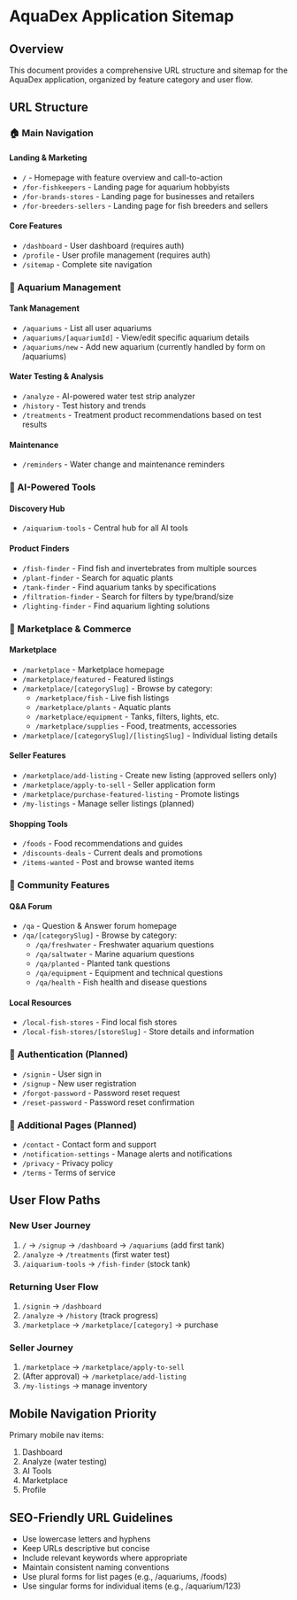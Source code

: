 # AquaDex Application Sitemap

## Overview
This document provides a comprehensive URL structure and sitemap for the AquaDex application, organized by feature category and user flow.

## URL Structure

### 🏠 Main Navigation

#### Landing & Marketing
- `/` - Homepage with feature overview and call-to-action
- `/for-fishkeepers` - Landing page for aquarium hobbyists
- `/for-brands-stores` - Landing page for businesses and retailers
- `/for-breeders-sellers` - Landing page for fish breeders and sellers

#### Core Features
- `/dashboard` - User dashboard (requires auth)
- `/profile` - User profile management (requires auth)
- `/sitemap` - Complete site navigation

### 🐠 Aquarium Management

#### Tank Management
- `/aquariums` - List all user aquariums
- `/aquariums/[aquariumId]` - View/edit specific aquarium details
- `/aquariums/new` - Add new aquarium (currently handled by form on /aquariums)

#### Water Testing & Analysis
- `/analyze` - AI-powered water test strip analyzer
- `/history` - Test history and trends
- `/treatments` - Treatment product recommendations based on test results

#### Maintenance
- `/reminders` - Water change and maintenance reminders

### 🤖 AI-Powered Tools

#### Discovery Hub
- `/aiquarium-tools` - Central hub for all AI tools

#### Product Finders
- `/fish-finder` - Find fish and invertebrates from multiple sources
- `/plant-finder` - Search for aquatic plants
- `/tank-finder` - Find aquarium tanks by specifications
- `/filtration-finder` - Search for filters by type/brand/size
- `/lighting-finder` - Find aquarium lighting solutions

### 🛒 Marketplace & Commerce

#### Marketplace
- `/marketplace` - Marketplace homepage
- `/marketplace/featured` - Featured listings
- `/marketplace/[categorySlug]` - Browse by category:
  - `/marketplace/fish` - Live fish listings
  - `/marketplace/plants` - Aquatic plants
  - `/marketplace/equipment` - Tanks, filters, lights, etc.
  - `/marketplace/supplies` - Food, treatments, accessories
- `/marketplace/[categorySlug]/[listingSlug]` - Individual listing details

#### Seller Features
- `/marketplace/add-listing` - Create new listing (approved sellers only)
- `/marketplace/apply-to-sell` - Seller application form
- `/marketplace/purchase-featured-listing` - Promote listings
- `/my-listings` - Manage seller listings (planned)

#### Shopping Tools
- `/foods` - Food recommendations and guides
- `/discounts-deals` - Current deals and promotions
- `/items-wanted` - Post and browse wanted items

### 👥 Community Features

#### Q&A Forum
- `/qa` - Question & Answer forum homepage
- `/qa/[categorySlug]` - Browse by category:
  - `/qa/freshwater` - Freshwater aquarium questions
  - `/qa/saltwater` - Marine aquarium questions
  - `/qa/planted` - Planted tank questions
  - `/qa/equipment` - Equipment and technical questions
  - `/qa/health` - Fish health and disease questions

#### Local Resources
- `/local-fish-stores` - Find local fish stores
- `/local-fish-stores/[storeSlug]` - Store details and information

### 🔐 Authentication (Planned)

- `/signin` - User sign in
- `/signup` - New user registration
- `/forgot-password` - Password reset request
- `/reset-password` - Password reset confirmation

### 📱 Additional Pages (Planned)

- `/contact` - Contact form and support
- `/notification-settings` - Manage alerts and notifications
- `/privacy` - Privacy policy
- `/terms` - Terms of service

## User Flow Paths

### New User Journey
1. `/` → `/signup` → `/dashboard` → `/aquariums` (add first tank)
2. `/analyze` → `/treatments` (first water test)
3. `/aiquarium-tools` → `/fish-finder` (stock tank)

### Returning User Flow
1. `/signin` → `/dashboard`
2. `/analyze` → `/history` (track progress)
3. `/marketplace` → `/marketplace/[category]` → purchase

### Seller Journey
1. `/marketplace` → `/marketplace/apply-to-sell`
2. (After approval) → `/marketplace/add-listing`
3. `/my-listings` → manage inventory

## Mobile Navigation Priority

Primary mobile nav items:
1. Dashboard
2. Analyze (water testing)
3. AI Tools
4. Marketplace
5. Profile

## SEO-Friendly URL Guidelines

- Use lowercase letters and hyphens
- Keep URLs descriptive but concise
- Include relevant keywords where appropriate
- Maintain consistent naming conventions
- Use plural forms for list pages (e.g., /aquariums, /foods)
- Use singular forms for individual items (e.g., /aquarium/123)